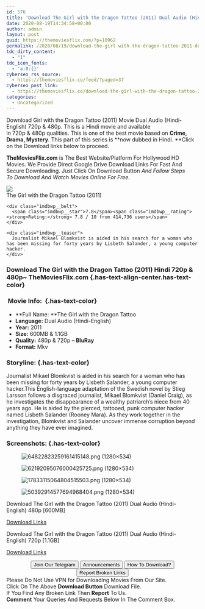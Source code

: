 ```yaml
---
id: 576
title: 'Download The Girl with the Dragon Tattoo (2011) Dual Audio (Hindi-English) 480p [600MB] || 720p [1.1GB]'
date: 2020-08-19T14:34:58+00:00
author: admin
layout: post
guid: https://themoviesflix.com/?p=10962
permalink: /2020/08/19/download-the-girl-with-the-dragon-tattoo-2011-dual-audio-hindi-english-480p-600mb-720p-1-1gb/
tdc_dirty_content:
  - "1"
tdc_icon_fonts:
  - 'a:0:{}'
cyberseo_rss_source:
  - https://themoviesflix.co/feed/?paged=37
cyberseo_post_link:
  - https://themoviesflix.co/download-the-girl-with-the-dragon-tattoo-2011-hindi-480p-720p/
categories:
  - Uncategorized
---
```

Download Girl with the Dragon Tattoo (2011)&nbsp;Movie&nbsp;Dual Audio (Hindi-English)&nbsp;720p&nbsp;&&nbsp;480p. This is a Hindi movie and available in&nbsp;720p&nbsp;&&nbsp;480p&nbsp;qualities. This is one of the best movie based on&nbsp;**Crime, Drama, Mystery**. This part of this series is&nbsp;**now dubbed in&nbsp;Hindi.&nbsp;**Click on the Download links below to proceed.

**TheMoviesFlix.com**&nbsp;is The Best Website/Platform For Hollywood HD Movies. We Provide Direct Google Drive Download Links For Fast And Secure Downloading. Just Click On Download Button&nbsp;_And Follow Steps To&nbsp;Download And Watch Movies Online For Free._

<div class="imdbwp imdbwp--movie dark">
  <div class="imdbwp__thumb">
    <a class="imdbwp__link" target="_blank" title="The Girl with the Dragon Tattoo" href="https://www.imdb.com/title/tt1568346/" rel="nofollow noopener noreferrer"><img class="imdbwp__img" src="https://m.media-amazon.com/images/M/MV5BMTczNDk4NTQ0OV5BMl5BanBnXkFtZTcwNDAxMDgxNw@@._V1_SX300.jpg" /></a>
  </div>
  
  <div class="imdbwp__content">
    <div class="imdbwp__header">
      <span class="imdbwp__title">The Girl with the Dragon Tattoo</span> (2011)
    </div>
    
    <div class="imdbwp__belt">
      <span class="imdbwp__star">7.8</span><span class="imdbwp__rating"><strong>Rating:</strong> 7.8 / 10 from 414,736 users</span>
    </div>
    
    <div class="imdbwp__teaser">
      Journalist Mikael Blomkvist is aided in his search for a woman who has been missing for forty years by Lisbeth Salander, a young computer hacker.
    </div>
  </div>
</div>

### Download The Girl with the Dragon Tattoo (2011) Hindi 720p & 480p~ TheMoviesFlix.com {.has-text-align-center.has-text-color}

### &nbsp;Movie Info:&nbsp; {.has-text-color}

  * **Full Name:&nbsp;**The Girl with the Dragon Tattoo
  * **Language:**&nbsp;Dual Audio (Hindi-English)
  * **Year:** 2011
  * **Size:**&nbsp;600MB & 1.1GB
  * **Quality:**&nbsp;480p & 720p –&nbsp;**BluRay**
  * **Format:**&nbsp;Mkv

### Storyline: {.has-text-color}

Journalist Mikael Blomkvist is aided in his search for a woman who has been missing for forty years by Lisbeth Salander, a young computer hacker.This English-language adaptation of the Swedish novel by Stieg Larsson follows a disgraced journalist, Mikael Blomkvist (Daniel Craig), as he investigates the disappearance of a wealthy patriarch’s niece from 40 years ago. He is aided by the pierced, tattooed, punk computer hacker named Lisbeth Salander (Rooney Mara). As they work together in the investigation, Blomkvist and Salander uncover immense corruption beyond anything they have ever imagined.

### Screenshots: {.has-text-color}

<div class="wp-block-image">
  <figure class="aligncenter"><img src="https://imagecurl.com/images/64822823259161415148.png" alt="64822823259161415148.png (1280×534)" /></figure>
</div>

<div class="wp-block-image">
  <figure class="aligncenter"><img src="https://imagecurl.com/images/62192095076000425725.png" alt="62192095076000425725.png (1280×534)" /></figure>
</div>

<div class="wp-block-image">
  <figure class="aligncenter"><img src="https://imagecurl.com/images/17833115064804515503.png" alt="17833115064804515503.png (1280×534)" /></figure>
</div>

<div class="wp-block-image">
  <figure class="aligncenter"><img src="https://imagecurl.com/images/50392914577694968404.png" alt="50392914577694968404.png (1280×534)" /></figure>
</div>

<p class="has-text-align-center has-text-color has-medium-font-size">
  Download&nbsp;The Girl with the Dragon Tattoo (2011) Dual Audio (Hindi-English)&nbsp;480p&nbsp;[600MB]
</p>

<span class="mb-center maxbutton-3-center"><span class="maxbutton-3-container mb-container"><a class="maxbutton-3 maxbutton maxbutton-post-button" target="_blank" rel="nofollow noopener noreferrer" href="https://coinquint.com/a7368/"><span class="mb-text">Download Links</span></a></span></span>

<p class="has-text-align-center has-text-color has-medium-font-size">
  Download&nbsp;The Girl with the Dragon Tattoo (2011) Dual Audio (Hindi-English)&nbsp;720p&nbsp;[1.1GB]
</p>

<span class="mb-center maxbutton-3-center"><span class="maxbutton-3-container mb-container"><a class="maxbutton-3 maxbutton maxbutton-post-button" target="_blank" rel="nofollow noopener noreferrer" href="https://coinquint.com/a7370/"><span class="mb-text">Download Links</span></a></span></span>

<center>
</center>

<center>
  <a href="https://t.me/themoviesflixcom" target="_blank" data-wpel-link="external" rel="nofollow external noopener noreferrer"><button class="button button5">Join Our Telegram</button></a> <a href="https://themoviesflix.co/download-the-girl-with-the-dragon-tattoo-2011-hindi-480p-720p/#" target="_blank" data-wpel-link="external" rel="nofollow external noopener noreferrer"><button class="button button5">Announcements</button></a> <a href="https://themoviesflix.com/how-to-download/" target="_blank" data-wpel-link="external" rel="nofollow external noopener noreferrer"><button class="button button5">How To Download?</button></a> <a href="https://themoviesflix.co/download-the-girl-with-the-dragon-tattoo-2011-hindi-480p-720p/#" target="_blank" data-wpel-link="external" rel="nofollow external noopener noreferrer"><button class="button button5">Report Broken Links</button></a>
</center>

<div class="alert alert-danger">
  Please Do Not Use VPN for Downloading Movies From Our Site.
</div>

<div class="alert alert-success">
  Click On The Above <strong>Download Button</strong> Download File.
</div>

<div class="alert alert-warning">
  If You Find Any Broken Link Then <strong>Report</strong> To Us.
</div>

<div class="alert alert-info">
  <strong>Comment</strong> Your Queries And Requests Below In The Comment Box.
</div>